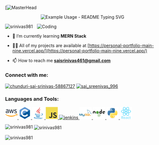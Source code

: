 [![MasterHead](https://user-images.githubusercontent.com/58959408/232639433-cb0aea21-66f0-4508-a771-85e2089c5a87.gif)

<p align="center">
  <img src="https://readme-typing-svg.demolab.com/?lines=Hi+👋,+I'm+Chunduri+Sai+Srinivas;A+passionate+developer+from+India&font=Fira%20Code&center=true&width=400&height=50&duration=4000&pause=1000" alt="Example Usage - README Typing SVG">
</p>

<img align="right" alt="Coding" width="400" src="https://media.tenor.com/2yeCvRKKWL0AAAAM/spongebob-work.gif"/>

<p align="left"> <img src="https://komarev.com/ghpvc/?username=srinivas981&label=Profile%20views&color=0e75b6&style=flat" alt="srinivas981" /> </p>

- 🌱 I’m currently learning **MERN Stack**

- 👨‍💻 All of my projects are available at [https://personal-portfolio-main-nine.vercel.app/](https://personal-portfolio-main-nine.vercel.app/)

- 📫 How to reach me **saisrinivas461@gmail.com**

<h3 align="left">Connect with me:</h3>
<p align="left">
<a href="https://linkedin.com/in/chunduri-sai-srinivas-58867127" target="blank"><img align="center" src="https://raw.githubusercontent.com/rahuldkjain/github-profile-readme-generator/master/src/images/icons/Social/linked-in-alt.svg" alt="chunduri-sai-srinivas-58867127" height="30" width="40" /></a>
<a href="https://instagram.com/sai_sreenivas_996" target="blank"><img align="center" src="https://raw.githubusercontent.com/rahuldkjain/github-profile-readme-generator/master/src/images/icons/Social/instagram.svg" alt="sai_sreenivas_996" height="30" width="40" /></a>
</p>

<h3 align="left">Languages and Tools:</h3>
<p align="left"> <a href="https://aws.amazon.com" target="_blank" rel="noreferrer"> <img src="https://raw.githubusercontent.com/devicons/devicon/master/icons/amazonwebservices/amazonwebservices-original-wordmark.svg" alt="aws" width="40" height="40"/> </a> <a href="https://www.cprogramming.com/" target="_blank" rel="noreferrer"> <img src="https://raw.githubusercontent.com/devicons/devicon/master/icons/c/c-original.svg" alt="c" width="40" height="40"/> </a> <a href="https://www.java.com" target="_blank" rel="noreferrer"> <img src="https://raw.githubusercontent.com/devicons/devicon/master/icons/java/java-original.svg" alt="java" width="40" height="40"/> </a> <a href="https://developer.mozilla.org/en-US/docs/Web/JavaScript" target="_blank" rel="noreferrer"> <img src="https://raw.githubusercontent.com/devicons/devicon/master/icons/javascript/javascript-original.svg" alt="javascript" width="40" height="40"/> </a> <a href="https://www.jenkins.io" target="_blank" rel="noreferrer"> <img src="https://www.vectorlogo.zone/logos/jenkins/jenkins-icon.svg" alt="jenkins" width="40" height="40"/> </a> <a href="https://www.mysql.com/" target="_blank" rel="noreferrer"> <img src="https://raw.githubusercontent.com/devicons/devicon/master/icons/mysql/mysql-original-wordmark.svg" alt="mysql" width="40" height="40"/> </a> <a href="https://nodejs.org" target="_blank" rel="noreferrer"> <img src="https://raw.githubusercontent.com/devicons/devicon/master/icons/nodejs/nodejs-original-wordmark.svg" alt="nodejs" width="40" height="40"/> </a> <a href="https://www.python.org" target="_blank" rel="noreferrer"> <img src="https://raw.githubusercontent.com/devicons/devicon/master/icons/python/python-original.svg" alt="python" width="40" height="40"/> </a> <a href="https://reactjs.org/" target="_blank" rel="noreferrer"> <img src="https://raw.githubusercontent.com/devicons/devicon/master/icons/react/react-original-wordmark.svg" alt="react" width="40" height="40"/> </a> </p>

<p><img align="left" src="https://github-readme-stats.vercel.app/api/top-langs?username=srinivas981&show_icons=true&locale=en&layout=compact" alt="srinivas981" /></p>

<p>&nbsp;<img align="center" src="https://github-readme-stats.vercel.app/api?username=srinivas981&show_icons=true&locale=en" alt="srinivas981" /></p>

<p><img align="center" src="https://github-readme-streak-stats.herokuapp.com/?user=srinivas981&" alt="srinivas981" /></p>
